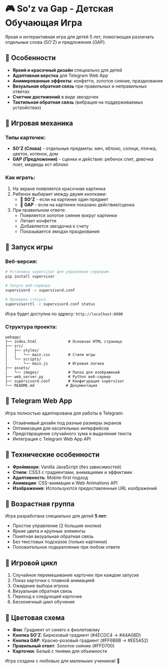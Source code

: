 # 🎮 So'z va Gap - Детская Обучающая Игра

Яркая и интерактивная игра для детей 5 лет, помогающая различать отдельные слова (SO'Z) и предложения (GAP).

## 🌟 Особенности

- **Яркий и красочный дизайн** специально для детей
- **Адаптивная верстка** для Telegram Web App
- **Анимированные эффекты**: конфетти, золотое сияние, празднование
- **Визуальная обратная связь** при правильных и неправильных ответах
- **Счетчик достижений** в виде звездочек
- **Тактильная обратная связь** (вибрация на поддерживаемых устройствах)

## 🎯 Игровая механика

### Типы карточек:
- **SO'Z (Слова)** - отдельные предметы: мяч, яблоко, солнце, птичка, цветок, котенок, дом
- **GAP (Предложения)** - сценки и действия: ребенок спит, девочка поет, медведь ест яблоко

### Как играть:
1. На экране появляется красочная картинка
2. Ребенок выбирает между двумя кнопками:
   - 🔵 **SO'Z** - если на картинке один предмет
   - 🔴 **GAP** - если на картинке показано действие/сценка
3. При правильном ответе:
   - Появляется золотое сияние вокруг картинки
   - Летает конфетти
   - Добавляется звездочка к счету
   - Показывается эмодзи празднования

## 🚀 Запуск игры

### Веб-версия:
```bash
# Установка supervisor для управления сервером
pip install supervisor

# Запуск веб-сервера
supervisord -c supervisord.conf

# Проверка статуса
supervisorctl -c supervisord.conf status
```

Игра будет доступна по адресу: `http://localhost:8000`

### Структура проекта:
```
webapp/
├── index.html              # Основная HTML страница
├── src/
│   ├── styles/
│   │   └── main.css        # Стили игры
│   └── scripts/
│       └── main.js         # Игровая логика
├── assets/
│   └── images/             # Папка для изображений
├── web_server.py           # Python веб-сервер
├── supervisord.conf        # Конфигурация supervisor
└── README.md              # Документация
```

## 📱 Telegram Web App

Игра полностью адаптирована для работы в Telegram:
- Отзывчивый дизайн под разные размеры экранов
- Оптимизация для касательных интерфейсов
- Предотвращение случайного зума и выделения текста
- Интеграция с Telegram Web App API

## 🎨 Технические особенности

- **Фреймворк**: Vanilla JavaScript (без зависимостей)
- **Стили**: CSS3 с градиентами, анимациями и эффектами
- **Адаптивность**: Mobile-first подход
- **Анимации**: CSS-анимации и Web Animations API
- **Изображения**: Используются предоставленные URL изображений

## 👶 Возрастная группа

Игра разработана специально для детей **5 лет**:
- Простое управление (2 большие кнопки)
- Яркие цвета и крупные элементы
- Понятная визуальная обратная связь
- Без текстовых подсказок (только картинки)
- Положительное подкрепление при любом ответе

## 🔄 Игровой цикл

1. Случайное перемешивание карточек при каждом запуске
2. Показ карточки с плавной анимацией
3. Ожидание выбора игрока
4. Визуальная обратная связь
5. Переход к следующей карточке
6. Бесконечный цикл обучения

## 🌈 Цветовая схема

- **Фон**: Градиент от синего к фиолетовому
- **Кнопка SO'Z**: Бирюзовый градиент (#4ECDC4 → #44A08D)  
- **Кнопка GAP**: Красно-розовый градиент (#FF6B6B → #EE5A52)
- **Правильный ответ**: Золотое сияние (#FFD700)
- **Карточки**: Белый с тенями для объемности

Игра создана с любовью для маленьких учеников! 🌟